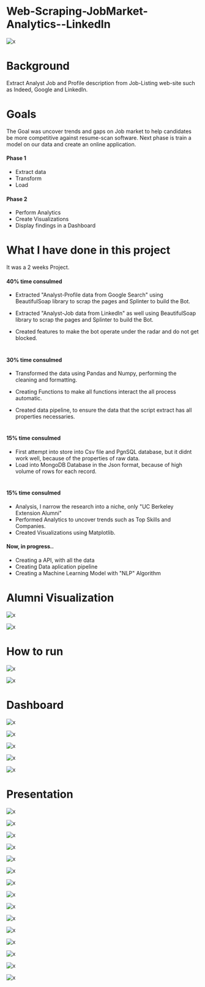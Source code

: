 # Web-Scraping-JobMarket-Analytics--LinkedIn
![x](img/reactDashPic1.JPG)

# Background

Extract Analyst Job and Profile description from Job-Listing web-site such as Indeed, Google and LinkedIn. 


# Goals

The Goal was uncover trends and gaps on Job market to help candidates be more competitive against resume-scan software. Next phase is train a model on our data and create an online application.
#### Phase 1
* Extract data
* Transform
* Load

#### Phase 2
* Perform Analytics
* Create Visualizations
* Display findings in a Dashboard


# What I have done in this project

It was a 2 weeks Project.

#### 40% time consulmed

* Extracted "Analyst-Profile data from Google Search" using BeautifulSoap library to scrap the pages and Splinter to build the Bot.

* Extracted "Analyst-Job data from LinkedIn" as well using BeautifulSoap library to scrap the pages and Splinter to build the Bot.

* Created features to make the bot operate under the radar and do not get blocked.
#


#### 30% time consulmed
* Transformed the data using Pandas and Numpy, performing the cleaning and formatting.

* Creating Functions to make all functions interact  the all process automatic.

* Created data pipeline, to ensure the data that the script extract has all properties necessaries. 

#


#### 15% time consulmed
* First attempt into store into Csv file and PgnSQL database, but it didnt work well, because of the properties  of raw data.
* Load into MongoDB Database in the Json format, because of high volume of rows for each record.

#

#### 15% time consulmed
* Analysis, I narrow the research into a niche, only "UC Berkeley Extension Alumni"
* Performed Analytics to uncover trends such as Top Skills and Companies.
* Created Visualizations using Matplotlib.

#### Now, in progress..

* Creating a API, with all the data
* Creating Data aplication pipeline
* Creating a Machine Learning Model with "NLP" Algorithm

# Alumni Visualization

![x](static/images/alumni.png)



![x](static/images/alumnis.png)

# How to run

![x](img/installpic1.jpg)

![x](img/installpic2.jpg)

# Dashboard

![x](img/reactDashPic1.jpg)

![x](img/rdp2.jpg)

![x](img/rdp3.jpg)

![x](img/rdp4.jpg)

![x](img/rdp5.jpg)


# Presentation

![x](static/images/Presentation/Slide2.GIF)

![x](static/images/Presentation/Slide3.GIF)

![x](static/images/Presentation/Slide4.GIF)

![x](static/images/Presentation/Slide5.GIF)

![x](static/images/Presentation/Slide6.GIF)

![x](static/images/Presentation/Slide7.GIF)

![x](static/images/Presentation/Slide8.GIF)

![x](static/images/Presentation/Slide10.GIF)

![x](static/images/Presentation/Slide11.GIF)

![x](static/images/Presentation/Slide12.GIF)


![x](static/images/Zoom10.png)


![x](static/images/Zoom13.png)


![x](static/images/Zoom14.png)


![x](static/images/Zoom15.png)


![x](static/images/Presentation/Slide13.GIF)





